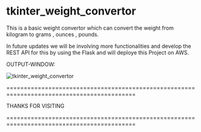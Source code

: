# tkinter_weight_convertor

This is a basic weight convertor which can convert the weight from kilogram to grams , ounces , pounds.

In future updates we will be involving more functionalities and develop the REST API for this by using the Flask and will deploye this Project on AWS.

OUTPUT-WINDOW:

![tkinter_weight_convertor](https://github.com/SINGHxTUSHAR/tkinter_weight_convertor/assets/113624520/6ed735ee-6449-4c89-9f46-98d16bce1f6a)


===========================================================================================

THANKS FOR VISITING

===========================================================================================
